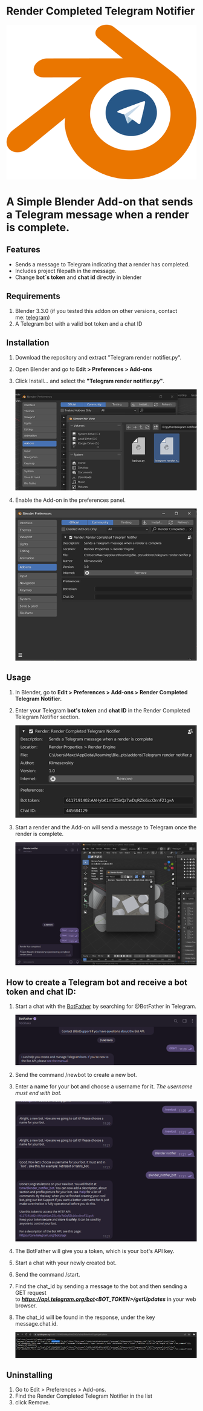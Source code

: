 # Render Completed Telegram Notifier

![Group (2).png](Render%20Completed%20Telegram%20Notifier%20f167d06371a041b59f3c60094bde3b83/Group_(2).png)

# **A Simple Blender Add-on that sends a Telegram message when a render is complete.**

## Features

- Sends a message to Telegram indicating that a render has completed.
- Includes project filepath in the message.
- Change **bot`s token** and **chat id** directly in blender

## Requirements

1. Blender 3.3.0 (if you tested this addon on other versions, contact me: [telegram](https://file+.vscode-resource.vscode-cdn.net/d%3A/python/telegram%20notificator%20addon/t.me/klimasevskiy))
2. A Telegram bot with a valid bot token and a chat ID

## Installation

1. Download the repository and extract "Telegram render notifier.py".
2. Open Blender and go to **Edit > Preferences > Add-ons**
3. Click Install... and select the **"Telegram render notifier.py"**.
    
    ![Untitled](Render%20Completed%20Telegram%20Notifier%20f167d06371a041b59f3c60094bde3b83/Untitled.png)
    
4. Enable the Add-on in the preferences panel.
    
    ![Untitled](Render%20Completed%20Telegram%20Notifier%20f167d06371a041b59f3c60094bde3b83/Untitled%201.png)
    

## Usage

1. In Blender, go to **Edit > Preferences > Add-ons > Render Completed Telegram Notifier.**
2. Enter your Telegram **bot's token** and **chat ID** in the Render Completed Telegram Notifier section.
    
    ![Untitled](Render%20Completed%20Telegram%20Notifier%20f167d06371a041b59f3c60094bde3b83/Untitled%202.png)
    
3. Start a render and the Add-on will send a message to Telegram once the render is complete.
    
    ![Untitled](Render%20Completed%20Telegram%20Notifier%20f167d06371a041b59f3c60094bde3b83/Untitled%203.png)
    

## How to create a Telegram bot and receive a bot token and chat ID:

1. Start a chat with the [BotFather](https://t.me/BotFather) by searching for @BotFather in Telegram.
    
    ![Untitled](Render%20Completed%20Telegram%20Notifier%20f167d06371a041b59f3c60094bde3b83/Untitled%204.png)
    
2. Send the command /newbot to create a new bot.
3. Enter a name for your bot and choose a username for it. *The username must end with bot.*
    
    ![Untitled](Render%20Completed%20Telegram%20Notifier%20f167d06371a041b59f3c60094bde3b83/Untitled%205.png)
    
4. The BotFather will give you a token, which is your bot's API key.
5. Start a chat with your newly created bot.
6. Send the command /start.
7. Find the chat_id by sending a message to the bot and then sending a GET request to ***https://api.telegram.org/bot<BOT_TOKEN>/getUpdates*** in your web browser.
8. The chat_id will be found in the response, under the key message.chat.id. 
    
    ![Untitled](Render%20Completed%20Telegram%20Notifier%20f167d06371a041b59f3c60094bde3b83/Untitled%206.png)
    

## Uninstalling

1. Go to Edit > Preferences > Add-ons.
2. Find the Render Completed Telegram Notifier in the list
3. click Remove.